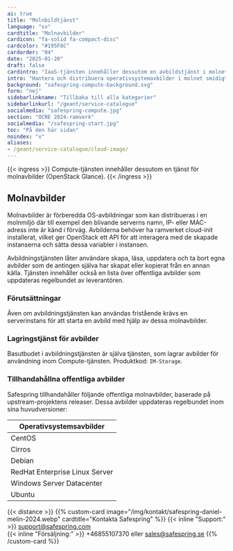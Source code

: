 ```yaml
---
ai: true
title: "Molnbildtjänst"
language: "sv"
cardtitle: "Molnavbilder"
cardicon: "fa-solid fa-compact-disc"
cardcolor: "#195F8C"
cardorder: "04"
date: "2025-01-20"
draft: false
cardintro: "IaaS-tjänsten innehåller dessutom en avbildstjänst i molnet (Openstack Glance)."
intro: "Hantera och distribuera operativsystemavbilder i molnet smidigt med Safesprings Image Service, som drivs av OpenStack Glance och möjliggör anpassade eller förkonfigurerade molnmiljöer."
background: "safespring-compute-background.svg"
form: "nej"
sidebarlinkname: "Tillbaka till alla kategorier"
sidebarlinkurl: "/geant/service-catalogue"
socialmedia: "safespring-compute.jpg"
section: "OCRE 2024-ramverk"
socialmedia: "/safespring-start.jpg"
toc: "På den här sidan"
noindex: "x"
aliases:
- /geant/service-catalogue/cloud-image/
---
```

{{< ingress >}}
Compute-tjänsten innehåller dessutom en tjänst för molnavbilder (OpenStack Glance).
{{< /ingress >}}

## Molnavbilder

Molnavbilder är förberedda OS-avbildningar som kan distribueras i en molnmiljö där till exempel den blivande serverns namn, IP- eller MAC-adress inte är känd i förväg. Avbilderna behöver ha ramverket cloud-init installerat, vilket ger OpenStack ett API för att interagera med de skapade instanserna och sätta dessa variabler i instansen.

Avbildningstjänsten låter användare skapa, läsa, uppdatera och ta bort egna avbilder som de antingen själva har skapat eller kopierat från en annan källa. Tjänsten innehåller också en lista över offentliga avbilder som uppdateras regelbundet av leverantören.

### Förutsättningar

Även om avbildningstjänsten kan användas fristående krävs en serverinstans för att starta en avbild med hjälp av dessa molnavbilder.

### Lagringstjänst för avbilder

Basutbudet i avbildningstjänsten är själva tjänsten, som lagrar avbilder för användning inom Compute-tjänsten. Produktkod: `IM-Storage`.

### Tillhandahållna offentliga avbilder

Safespring tillhandahåller följande offentliga molnavbilder, baserade på upstream-projektens releaser. Dessa avbilder uppdateras regelbundet inom sina huvudversioner:

| Operativsystemsavbilder        |
| ------------------------------ |
| CentOS                         |
| Cirros                         |
| Debian                         |
| RedHat Enterprise Linux Server |
| Windows Server Datacenter      |
| Ubuntu                         |

{{< distance >}}
{{% custom-card image="/img/kontakt/safespring-daniel-melin-2024.webp" cardtitle="Kontakta Safespring" %}}
{{< inline "Support:" >}} support@safespring.com  
{{< inline "Försäljning:" >}} +46855107370 eller sales@safespring.se
{{% /custom-card %}}